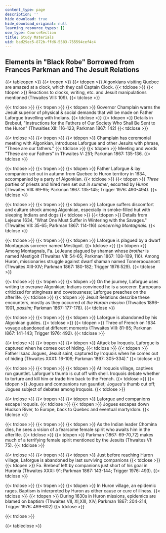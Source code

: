 ```yaml
---
content_type: page
description: ''
hide_download: true
hide_download_original: null
learning_resource_types: []
ocw_type: CourseSection
title: Study Materials
uid: bad29ec5-872b-ffd6-5583-755594cef4c4
---
```


Elements in "Black Robe" Borrowed from Frances Parkman and The Jesuit Relations
-------------------------------------------------------------------------------

{{< tableopen >}}
{{< tropen >}}
{{< tdopen >}}
Algonkians visiting Quebec are amazed at a clock, which they call Captain Clock.
{{< tdclose >}}
{{< tdopen >}}
Reactions to clocks, writing, etc. and Jesuit manipulations mentioned (Thwaites VIII: 109).
{{< tdclose >}}

{{< trclose >}}
{{< tropen >}}
{{< tdopen >}}
Governor Champlain warns the Jesuit superior of physical & social demands that will be made on Father Laforgue travelling with Indians.
{{< tdclose >}}
{{< tdopen >}}
Details in Brebeuf, "Instructions for the Fathers of Our Society Who Shall Be Sent to the Huron" (Thwaities XII: 116-123; Parkman 1867: 142)
{{< tdclose >}}

{{< trclose >}}
{{< tropen >}}
{{< tdopen >}}
Champlain has ceremonial meeting with Algonkian, introduces Laforgue and other Jesuits with phrase, "These are our fathers."
{{< tdclose >}}
{{< tdopen >}}
Meeting and words "These are our Fathers" in Thwaites V: 251; Parkman 1867: 135-136.
{{< tdclose >}}

{{< trclose >}}
{{< tropen >}}
{{< tdopen >}}
Father Laforgue & lay companion set out in autumn from Quebec to Huron territory in 1634, accompanied by a party of Algonkian.
{{< tdclose >}}
{{< tdopen >}}
_Three_ parties of priests and hired men set out _in summer_, escorted by _Huron_ (Thwaites VIII: 69-95; Parkman 1867: 135-145; Trigger 1976: 490-494).
{{< tdclose >}}

{{< trclose >}}
{{< tropen >}}
{{< tdopen >}}
Laforgue suffers discomfort and culture shock among Algonkian, especially in smoke-filled hut with sleeping Indians and dogs
{{< tdclose >}}
{{< tdopen >}}
Details from Lejeune 1634, "What One Must Suffer in Wintering with the Savages." (Thwaites VII: 35-65; Parkman 1867: 114-116) _concerning Montagnais._
{{< tdclose >}}

{{< trclose >}}
{{< tropen >}}
{{< tdopen >}}
Laforgue is plagued by a dwarf Montagnais sorcerer named Mestigoit.
{{< tdclose >}}
{{< tdopen >}}
Among Montagnais, Fa. LeJeune plagued by shaman whose _brother_ is named Mestigoit (Thwaites VII: 54-65; Parkman 1867: 108-109, 116). Among Huron, missionaries struggle against dwarf shaman named Tonneraouanont (Thwaites XIII-XIV; Parkman 1867: 180-182; Trigger 1976:529).
{{< tdclose >}}

{{< trclose >}}
{{< tropen >}}
{{< tdopen >}}
On the journey, Laforgue uses writing to overawe Algonkian; Indians convinced he is a sorcerer. Europeans criticized for stinginess and covetousness; Laforgue preaches on the afterlife.
{{< tdclose >}}
{{< tdopen >}}
Jesuit Relations describe these encounters, mostly as they occurred _at the Hurom mission_ (Thwaites 1896-1901, _passim;_ Parkman 1867: 177-178).
{{< tdclose >}}

{{< trclose >}}
{{< tropen >}}
{{< tdopen >}}
Laforgue is abandoned by his Algonkian guides.
{{< tdclose >}}
{{< tdopen >}}
Three of French on 1634 voyage abandoned at different moments (Thwaites VIII: 81-85; Parkman I867: 141-143; Trigger 1976: 492).
{{< tdclose >}}

{{< trclose >}}
{{< tropen >}}
{{< tdopen >}}
Attack by Iroquois. Laforgue is captured when he comes out of hiding.
{{< tdclose >}}
{{< tdopen >}}
Father Isaac Jogues, Jesuit saint, captured by Iroquois when he comes out of hiding (Thwaites XXX1: 16-109; Parkman 1867: 305-334)."
{{< tdclose >}}

{{< trclose >}}
{{< tropen >}}
{{< tdopen >}}
At Iroquois village, captives run gauntlet. Laforgue's thumb is cut off with shell. Iroquois debate whether to torture and kill him or trade him back to the French.
{{< tdclose >}}
{{< tdopen >}}
Jogues and companions run gauntlet; Jogues's thumb cut off; Jogues subject of debates among Iroquois.
{{< tdclose >}}

{{< trclose >}}
{{< tropen >}}
{{< tdopen >}}
Laforgue and companions escape Iroquois.
{{< tdclose >}}
{{< tdopen >}}
Jogues escapes down Hudson River, to Europe, back to Quebec and eventual martyrdom.
{{< tdclose >}}

{{< trclose >}}
{{< tropen >}}
{{< tdopen >}}
As the Indian leader Chomina dies, he sees a vision of a fearsome female spirit who awaits him in the afterlife.
{{< tdclose >}}
{{< tdopen >}}
Parkman (1867: 69-70,72) makes much of a terrifying female spirit mentioned by the Jesuits (Thwaites VI: 75).
{{< tdclose >}}

{{< trclose >}}
{{< tropen >}}
{{< tdopen >}}
Just before reaching Huron village, Laforgue is abandoned by last surviving companions
{{< tdclose >}}
{{< tdopen >}}
Fa. Brebeuf left by companions just short of his goal in Huronia (Thwaites XXXI: 91; Parkman 1867: 143-144; Trigger 1976: 493).
{{< tdclose >}}

{{< trclose >}}
{{< tropen >}}
{{< tdopen >}}
In Huron village, an epidemic rages. Baptism is interpreted by Huron as either cause or cure of illness.
{{< tdclose >}}
{{< tdopen >}}
During 1630s in Huron missions, epidemics are blamed on baptism (Thwaites VII, XI,XIII, XIV; Parkman 1867: 204-214, Trigger 1976: 499-602)
{{< tdclose >}}

{{< trclose >}}

{{< tableclose >}}